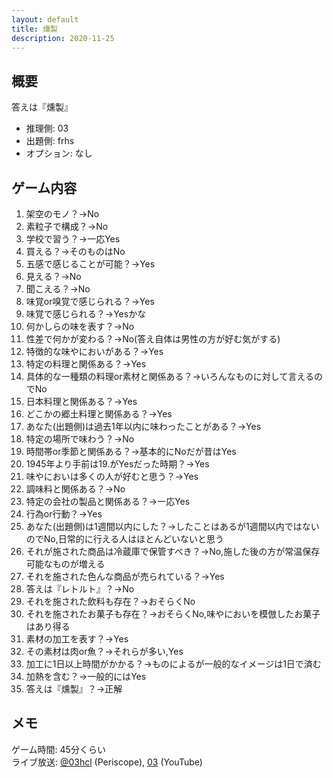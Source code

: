 ```yaml
---
layout: default
title: 燻製
description: 2020-11-25
---
```


## 概要

答えは『燻製』

- 推理側: 03
- 出題側: frhs
- オプション: なし

## ゲーム内容

1. 架空のモノ？→No
2. 素粒子で構成？→No
3. 学校で習う？→一応Yes
4. 買える？→そのものはNo
5. 五感で感じることが可能？→Yes
6. 見える？→No
7. 聞こえる？→No
8. 味覚or嗅覚で感じられる？→Yes
9. 味覚で感じられる？→Yesかな
10. 何かしらの味を表す？→No
11. 性差で何かが変わる？→No(答え自体は男性の方が好む気がする)
12. 特徴的な味やにおいがある？→Yes
13. 特定の料理と関係ある？→Yes
14. 具体的な一種類の料理or素材と関係ある？→いろんなものに対して言えるのでNo
15. 日本料理と関係ある？→Yes
16. どこかの郷土料理と関係ある？→Yes
17. あなた(出題側)は過去1年以内に味わったことがある？→Yes
18. 特定の場所で味わう？→No
19. 時間帯or季節と関係ある？→基本的にNoだが昔はYes
20. 1945年より手前は19.がYesだった時期？→Yes
21. 味やにおいは多くの人が好むと思う？→Yes
22. 調味料と関係ある？→No
23. 特定の会社の製品と関係ある？→一応Yes
24. 行為or行動？→Yes
25. あなた(出題側)は1週間以内にした？→したことはあるが1週間以内ではないのでNo,日常的に行える人はほとんどいないと思う
26. それが施された商品は冷蔵庫で保管すべき？→No,施した後の方が常温保存可能なものが増える
27. それを施された色んな商品が売られている？→Yes
28. 答えは『レトルト』？→No
29. それを施された飲料も存在？→おそらくNo
30. それを施されたお菓子も存在？→おそらくNo,味やにおいを模倣したお菓子はあり得る
31. 素材の加工を表す？→Yes
32. その素材は肉or魚？→それらが多い,Yes
33. 加工に1日以上時間がかかる？→ものによるが一般的なイメージは1日で済む
34. 加熱を含む？→一般的にはYes
35. 答えは『燻製』？→正解

## メモ

ゲーム時間: 45分くらい  
ライブ放送: [@03hcl](https://www.periscope.tv/03hcl/1eaKbnkmeeeKX) (Periscope), [03](https://youtu.be/ENNQVgYka94) (YouTube)
